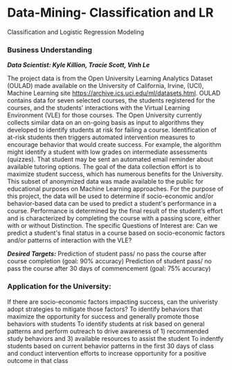 # Data-Mining- Classification and LR
Classification and Logistic Regression Modeling


### Business Understanding
___Data Scientist: Kyle Killion, Tracie Scott, Vinh Le___

The project data is from the Open University Learning Analytics Dataset (OULAD) made available on the University of California, Irvine, (UCI), Machine Learning site https://archive.ics.uci.edu/ml/datasets.html. OULAD contains data for seven selected courses, the students registered for the courses, and the students’ interactions with the Virtual Learning Environment (VLE) for those courses.
The Open University currently collects similar data on an on-going basis as input to algorithms they developed to identify students at risk for failing a course. Identification of at-risk students then triggers automated intervention measures to encourage behavior that would create success. For example, the algorithm might identify a student with low grades on intermediate assessments (quizzes). That student may be sent an automated email reminder about available tutoring options. The goal of the data collection effort is to maximize student success, which has numerous benefits for the University.
This subset of anonymized data was made available to the public for educational purposes on Machine Learning approaches.
For the purpose of this project, the data will be used to determine if socio-economic and/or behavior-based data can be used to predict a student's performance in a course. Performance is determined by the final result of the student’s effort and is characterized by completing the course with a passing score, either with or without Distinction.
The specific Questions of Interest are:
Can we predict a student's final status in a course based on socio-economic factors and/or patterns of interaction with the VLE? 

___Desired Targets:___
Prediction of student pass/ no pass the course after course completion (goal: 90% accuracy)
Prediction of student pass/ no pass the course after 30 days of commencement (goal: 75% accuracy)


### Application for the University:
If there are socio-economic factors impacting success, can the univeristy adopt strategies to mitigate those factors?
To identify behaviors that maximize the opportunity for success and generally promote those behaviors with students
To identify students at risk based on general patterns and perform outreach to drive awareness of 1) recommended study behaviors and 3) available resources to assist the student
To indentfy students based on current behavior patterns in the first 30 days of class and conduct intervention efforts to increase opportunity for a positive outcome in that class
